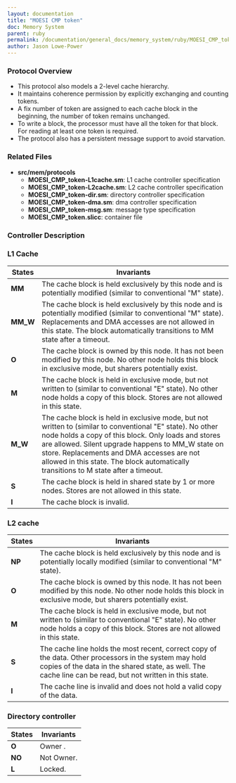 ```yaml
---
layout: documentation
title: "MOESI CMP token"
doc: Memory System
parent: ruby
permalink: /documentation/general_docs/memory_system/ruby/MOESI_CMP_token/
author: Jason Lowe-Power
---
```


### Protocol Overview

  - This protocol also models a 2-level cache hierarchy.
  - It maintains coherence permission by explicitly exchanging and
    counting tokens.
  - A fix number of token are assigned to each cache block in the
    beginning, the number of token remains unchanged.
  - To write a block, the processor must have all the token for that
    block. For reading at least one token is required.
  - The protocol also has a persistent message support to avoid
    starvation.

### Related Files

  - **src/mem/protocols**
      - **MOESI_CMP_token-L1cache.sm**: L1 cache controller
        specification
      - **MOESI_CMP_token-L2cache.sm**: L2 cache controller
        specification
      - **MOESI_CMP_token-dir.sm**: directory controller specification
      - **MOESI_CMP_token-dma.sm**: dma controller specification
      - **MOESI_CMP_token-msg.sm**: message type specification
      - **MOESI_CMP_token.slicc**: container file

### Controller Description

### **L1 Cache**

| States    | Invariants                                                                                                                                                                                                                                                                                                                                                   |
| --------- | ------------------------------------------------------------------------------------------------------------------------------------------------------------------------------------------------------------------------------------------------------------------------------------------------------------------------------------------------------------ |
| **MM**    | The cache block is held exclusively by this node and is potentially modified (similar to conventional "M" state).                                                                                                                                                                                                                                            |
| **MM_W** | The cache block is held exclusively by this node and is potentially modified (similar to conventional "M" state). Replacements and DMA accesses are not allowed in this state. The block automatically transitions to MM state after a timeout.                                                                                                              |
| **O**     | The cache block is owned by this node. It has not been modified by this node. No other node holds this block in exclusive mode, but sharers potentially exist.                                                                                                                                                                                               |
| **M**     | The cache block is held in exclusive mode, but not written to (similar to conventional "E" state). No other node holds a copy of this block. Stores are not allowed in this state.                                                                                                                                                                           |
| **M_W**  | The cache block is held in exclusive mode, but not written to (similar to conventional "E" state). No other node holds a copy of this block. Only loads and stores are allowed. Silent upgrade happens to MM_W state on store. Replacements and DMA accesses are not allowed in this state. The block automatically transitions to M state after a timeout. |
| **S**     | The cache block is held in shared state by 1 or more nodes. Stores are not allowed in this state.                                                                                                                                                                                                                                                            |
| **I**     | The cache block is invalid.                                                                                                                                                                                                                                                                                                                                  |

### **L2 cache**

| States | Invariants                                                                                                                                                                                                          |
| ------ | ------------------------------------------------------------------------------------------------------------------------------------------------------------------------------------------------------------------- |
| **NP** | The cache block is held exclusively by this node and is potentially locally modified (similar to conventional "M" state).                                                                                           |
| **O**  | The cache block is owned by this node. It has not been modified by this node. No other node holds this block in exclusive mode, but sharers potentially exist.                                                      |
| **M**  | The cache block is held in exclusive mode, but not written to (similar to conventional "E" state). No other node holds a copy of this block. Stores are not allowed in this state.                                  |
| **S**  | The cache line holds the most recent, correct copy of the data. Other processors in the system may hold copies of the data in the shared state, as well. The cache line can be read, but not written in this state. |
| **I**  | The cache line is invalid and does not hold a valid copy of the data.                                                                                                                                               |

### **Directory controller**

| States | Invariants |
| ------ | ---------- |
| **O**  | Owner .    |
| **NO** | Not Owner. |
| **L**  | Locked.    |
